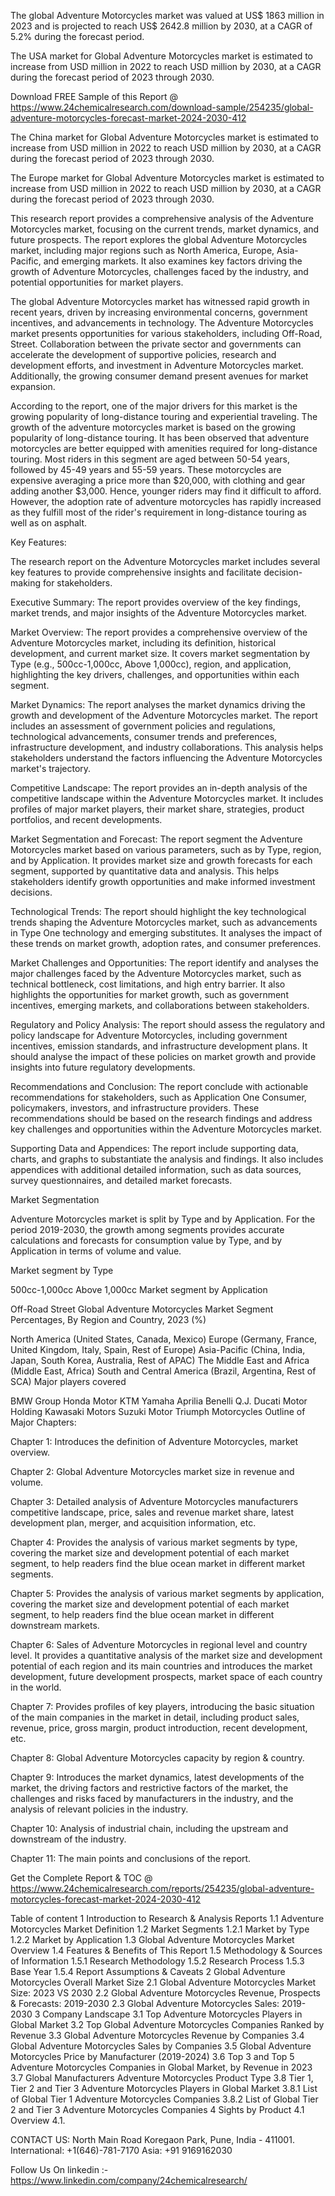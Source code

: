 The global Adventure Motorcycles market was valued at US$ 1863 million in 2023 and is projected to reach US$ 2642.8 million by 2030, at a CAGR of 5.2% during the forecast period.

The USA market for Global  Adventure Motorcycles  market is estimated to increase from USD million in 2022 to reach USD million by 2030, at a CAGR during the forecast period of 2023 through 2030.

Download FREE Sample of this Report @ https://www.24chemicalresearch.com/download-sample/254235/global-adventure-motorcycles-forecast-market-2024-2030-412

The China market for Global  Adventure Motorcycles  market is estimated to increase from USD million in 2022 to reach USD million by 2030, at a CAGR during the forecast period of 2023 through 2030.

The Europe market for Global  Adventure Motorcycles  market is estimated to increase from USD million in 2022 to reach USD million by 2030, at a CAGR during the forecast period of 2023 through 2030.

This research report provides a comprehensive analysis of the Adventure Motorcycles market, focusing on the current trends, market dynamics, and future prospects. The report explores the global Adventure Motorcycles market, including major regions such as North America, Europe, Asia-Pacific, and emerging markets. It also examines key factors driving the growth of Adventure Motorcycles, challenges faced by the industry, and potential opportunities for market players.

The global Adventure Motorcycles market has witnessed rapid growth in recent years, driven by increasing environmental concerns, government incentives, and advancements in technology. The Adventure Motorcycles market presents opportunities for various stakeholders, including Off-Road, Street. Collaboration between the private sector and governments can accelerate the development of supportive policies, research and development efforts, and investment in Adventure Motorcycles market. Additionally, the growing consumer demand present avenues for market expansion.

According to the report, one of the major drivers for this market is the growing popularity of long-distance touring and experiential traveling. The growth of the adventure motorcycles market is based on the growing popularity of long-distance touring. It has been observed that adventure motorcycles are better equipped with amenities required for long-distance touring. Most riders in this segment are aged between 50-54 years, followed by 45-49 years and 55-59 years. These motorcycles are expensive averaging a price more than $20,000, with clothing and gear adding another $3,000. Hence, younger riders may find it difficult to afford. However, the adoption rate of adventure motorcycles has rapidly increased as they fulfill most of the rider's requirement in long-distance touring as well as on asphalt.

Key Features:

The research report on the Adventure Motorcycles market includes several key features to provide comprehensive insights and facilitate decision-making for stakeholders.

Executive Summary: The report provides overview of the key findings, market trends, and major insights of the Adventure Motorcycles market.

Market Overview: The report provides a comprehensive overview of the Adventure Motorcycles market, including its definition, historical development, and current market size. It covers market segmentation by Type (e.g., 500cc-1,000cc, Above 1,000cc), region, and application, highlighting the key drivers, challenges, and opportunities within each segment.

Market Dynamics: The report analyses the market dynamics driving the growth and development of the Adventure Motorcycles market. The report includes an assessment of government policies and regulations, technological advancements, consumer trends and preferences, infrastructure development, and industry collaborations. This analysis helps stakeholders understand the factors influencing the Adventure Motorcycles market's trajectory.

Competitive Landscape: The report provides an in-depth analysis of the competitive landscape within the Adventure Motorcycles market. It includes profiles of major market players, their market share, strategies, product portfolios, and recent developments.

Market Segmentation and Forecast: The report segment the Adventure Motorcycles market based on various parameters, such as by Type, region, and by Application. It provides market size and growth forecasts for each segment, supported by quantitative data and analysis. This helps stakeholders identify growth opportunities and make informed investment decisions.

Technological Trends: The report should highlight the key technological trends shaping the Adventure Motorcycles market, such as advancements in Type One technology and emerging substitutes. It analyses the impact of these trends on market growth, adoption rates, and consumer preferences.

Market Challenges and Opportunities: The report identify and analyses the major challenges faced by the Adventure Motorcycles market, such as technical bottleneck, cost limitations, and high entry barrier. It also highlights the opportunities for market growth, such as government incentives, emerging markets, and collaborations between stakeholders.

Regulatory and Policy Analysis: The report should assess the regulatory and policy landscape for Adventure Motorcycles, including government incentives, emission standards, and infrastructure development plans. It should analyse the impact of these policies on market growth and provide insights into future regulatory developments.

Recommendations and Conclusion: The report conclude with actionable recommendations for stakeholders, such as Application One Consumer, policymakers, investors, and infrastructure providers. These recommendations should be based on the research findings and address key challenges and opportunities within the Adventure Motorcycles market.

Supporting Data and Appendices: The report include supporting data, charts, and graphs to substantiate the analysis and findings. It also includes appendices with additional detailed information, such as data sources, survey questionnaires, and detailed market forecasts.

Market Segmentation

Adventure Motorcycles market is split by Type and by Application. For the period 2019-2030, the growth among segments provides accurate calculations and forecasts for consumption value by Type, and by Application in terms of volume and value.

Market segment by Type

500cc-1,000cc
Above 1,000cc
Market segment by Application

Off-Road
Street
Global Adventure Motorcycles Market Segment Percentages, By Region and Country, 2023 (%)

North America (United States, Canada, Mexico)
Europe (Germany, France, United Kingdom, Italy, Spain, Rest of Europe)
Asia-Pacific (China, India, Japan, South Korea, Australia, Rest of APAC)
The Middle East and Africa (Middle East, Africa)
South and Central America (Brazil, Argentina, Rest of SCA)
Major players covered

BMW Group
Honda Motor
KTM
Yamaha
Aprilia
Benelli Q.J.
Ducati Motor Holding
Kawasaki Motors
Suzuki Motor
Triumph Motorcycles
Outline of Major Chapters:

Chapter 1: Introduces the definition of Adventure Motorcycles, market overview.

Chapter 2: Global Adventure Motorcycles market size in revenue and volume.

Chapter 3: Detailed analysis of Adventure Motorcycles manufacturers competitive landscape, price, sales and revenue market share, latest development plan, merger, and acquisition information, etc.

Chapter 4: Provides the analysis of various market segments by type, covering the market size and development potential of each market segment, to help readers find the blue ocean market in different market segments.

Chapter 5: Provides the analysis of various market segments by application, covering the market size and development potential of each market segment, to help readers find the blue ocean market in different downstream markets.

Chapter 6: Sales of Adventure Motorcycles in regional level and country level. It provides a quantitative analysis of the market size and development potential of each region and its main countries and introduces the market development, future development prospects, market space of each country in the world.

Chapter 7: Provides profiles of key players, introducing the basic situation of the main companies in the market in detail, including product sales, revenue, price, gross margin, product introduction, recent development, etc.

Chapter 8: Global Adventure Motorcycles capacity by region & country.

Chapter 9: Introduces the market dynamics, latest developments of the market, the driving factors and restrictive factors of the market, the challenges and risks faced by manufacturers in the industry, and the analysis of relevant policies in the industry.

Chapter 10: Analysis of industrial chain, including the upstream and downstream of the industry.

Chapter 11: The main points and conclusions of the report.

Get the Complete Report & TOC @ https://www.24chemicalresearch.com/reports/254235/global-adventure-motorcycles-forecast-market-2024-2030-412

Table of content
1 Introduction to Research & Analysis Reports
1.1 Adventure Motorcycles Market Definition
1.2 Market Segments
1.2.1 Market by Type
1.2.2 Market by Application
1.3 Global Adventure Motorcycles Market Overview
1.4 Features & Benefits of This Report
1.5 Methodology & Sources of Information
1.5.1 Research Methodology
1.5.2 Research Process
1.5.3 Base Year
1.5.4 Report Assumptions & Caveats
2 Global Adventure Motorcycles Overall Market Size
2.1 Global Adventure Motorcycles Market Size: 2023 VS 2030
2.2 Global Adventure Motorcycles Revenue, Prospects & Forecasts: 2019-2030
2.3 Global Adventure Motorcycles Sales: 2019-2030
3 Company Landscape
3.1 Top Adventure Motorcycles Players in Global Market
3.2 Top Global Adventure Motorcycles Companies Ranked by Revenue
3.3 Global Adventure Motorcycles Revenue by Companies
3.4 Global Adventure Motorcycles Sales by Companies
3.5 Global Adventure Motorcycles Price by Manufacturer (2019-2024)
3.6 Top 3 and Top 5 Adventure Motorcycles Companies in Global Market, by Revenue in 2023
3.7 Global Manufacturers Adventure Motorcycles Product Type
3.8 Tier 1, Tier 2 and Tier 3 Adventure Motorcycles Players in Global Market
3.8.1 List of Global Tier 1 Adventure Motorcycles Companies
3.8.2 List of Global Tier 2 and Tier 3 Adventure Motorcycles Companies
4 Sights by Product
4.1 Overview
4.1.

CONTACT US:
North Main Road Koregaon Park, Pune, India - 411001.
International: +1(646)-781-7170
Asia: +91 9169162030

Follow Us On linkedin :- https://www.linkedin.com/company/24chemicalresearch/
